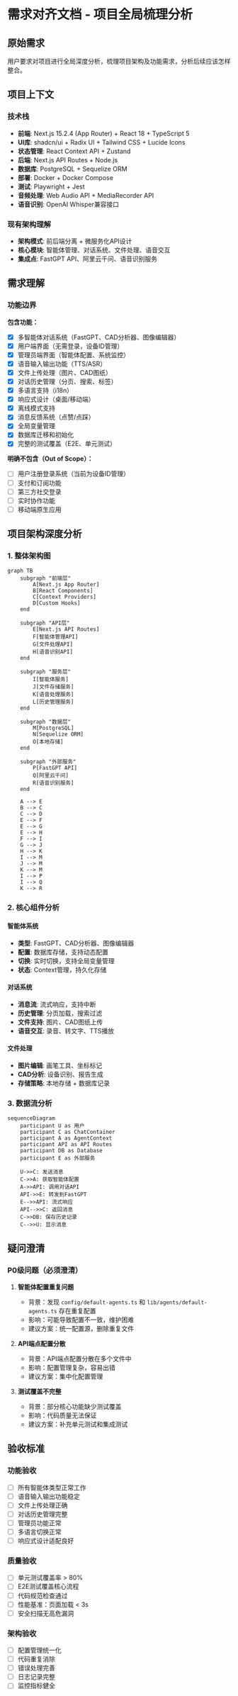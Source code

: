 # 需求对齐文档 - 项目全局梳理分析

## 原始需求

用户要求对项目进行全局深度分析，梳理项目架构及功能需求，分析后续应该怎样整合。

## 项目上下文

### 技术栈

- **前端**: Next.js 15.2.4 (App Router) + React 18 + TypeScript 5
- **UI库**: shadcn/ui + Radix UI + Tailwind CSS + Lucide Icons
- **状态管理**: React Context API + Zustand
- **后端**: Next.js API Routes + Node.js
- **数据库**: PostgreSQL + Sequelize ORM
- **部署**: Docker + Docker Compose
- **测试**: Playwright + Jest
- **音频处理**: Web Audio API + MediaRecorder API
- **语音识别**: OpenAI Whisper兼容接口

### 现有架构理解

- **架构模式**: 前后端分离 + 微服务化API设计
- **核心模块**: 智能体管理、对话系统、文件处理、语音交互
- **集成点**: FastGPT API、阿里云千问、语音识别服务

## 需求理解

### 功能边界

**包含功能：**

- [x] 多智能体对话系统（FastGPT、CAD分析器、图像编辑器）
- [x] 用户端界面（无需登录，设备ID管理）
- [x] 管理员端界面（智能体配置、系统监控）
- [x] 语音输入输出功能（TTS/ASR）
- [x] 文件上传处理（图片、CAD图纸）
- [x] 对话历史管理（分页、搜索、标签）
- [x] 多语言支持（i18n）
- [x] 响应式设计（桌面/移动端）
- [x] 离线模式支持
- [x] 消息反馈系统（点赞/点踩）
- [x] 全局变量管理
- [x] 数据库迁移和初始化
- [x] 完整的测试覆盖（E2E、单元测试）

**明确不包含（Out of Scope）：**

- [ ] 用户注册登录系统（当前为设备ID管理）
- [ ] 支付和订阅功能
- [ ] 第三方社交登录
- [ ] 实时协作功能
- [ ] 移动端原生应用

## 项目架构深度分析

### 1. 整体架构图

```mermaid
graph TB
    subgraph "前端层"
        A[Next.js App Router]
        B[React Components]
        C[Context Providers]
        D[Custom Hooks]
    end
    
    subgraph "API层"
        E[Next.js API Routes]
        F[智能体管理API]
        G[文件处理API]
        H[语音识别API]
    end
    
    subgraph "服务层"
        I[智能体服务]
        J[文件存储服务]
        K[语音处理服务]
        L[历史管理服务]
    end
    
    subgraph "数据层"
        M[PostgreSQL]
        N[Sequelize ORM]
        O[本地存储]
    end
    
    subgraph "外部服务"
        P[FastGPT API]
        Q[阿里云千问]
        R[语音识别服务]
    end
    
    A --> E
    B --> C
    C --> D
    E --> F
    E --> G
    E --> H
    F --> I
    G --> J
    H --> K
    I --> M
    J --> M
    K --> M
    I --> P
    I --> Q
    K --> R
```

### 2. 核心组件分析

#### 智能体系统
- **类型**: FastGPT、CAD分析器、图像编辑器
- **配置**: 数据库存储，支持动态配置
- **切换**: 实时切换，支持全局变量管理
- **状态**: Context管理，持久化存储

#### 对话系统
- **消息流**: 流式响应，支持中断
- **历史管理**: 分页加载，搜索过滤
- **文件支持**: 图片、CAD图纸上传
- **语音交互**: 录音、转文字、TTS播放

#### 文件处理
- **图片编辑**: 画笔工具、坐标标记
- **CAD分析**: 设备识别、报告生成
- **存储策略**: 本地存储 + 数据库记录

### 3. 数据流分析

```mermaid
sequenceDiagram
    participant U as 用户
    participant C as ChatContainer
    participant A as AgentContext
    participant API as API Routes
    participant DB as Database
    participant E as 外部服务
    
    U->>C: 发送消息
    C->>A: 获取智能体配置
    A->>API: 调用对话API
    API->>E: 转发到FastGPT
    E-->>API: 流式响应
    API-->>C: 返回消息
    C->>DB: 保存历史记录
    C-->>U: 显示消息
```

## 疑问澄清

### P0级问题（必须澄清）

1. **智能体配置重复问题**
   - 背景：发现 `config/default-agents.ts` 和 `lib/agents/default-agents.ts` 存在重复配置
   - 影响：可能导致配置不一致，维护困难
   - 建议方案：统一配置源，删除重复文件

2. **API端点配置分散**
   - 背景：API端点配置分散在多个文件中
   - 影响：配置管理复杂，容易出错
   - 建议方案：集中化配置管理

3. **测试覆盖不完整**
   - 背景：部分核心功能缺少测试覆盖
   - 影响：代码质量无法保证
   - 建议方案：补充单元测试和集成测试

## 验收标准

### 功能验收

- [ ] 所有智能体类型正常工作
- [ ] 语音输入输出功能稳定
- [ ] 文件上传处理正确
- [ ] 对话历史管理完整
- [ ] 管理员功能正常
- [ ] 多语言切换正常
- [ ] 响应式设计适配良好

### 质量验收

- [ ] 单元测试覆盖率 > 80%
- [ ] E2E测试覆盖核心流程
- [ ] 代码规范检查通过
- [ ] 性能基准：页面加载 < 3s
- [ ] 安全扫描无高危漏洞

### 架构验收

- [ ] 配置管理统一化
- [ ] 代码重复消除
- [ ] 错误处理完善
- [ ] 日志记录完整
- [ ] 监控指标健全
